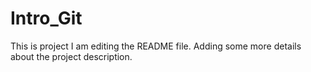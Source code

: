 # Intro_Git
This is project
I am editing the README file. Adding some more details about the project description.
